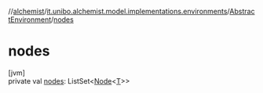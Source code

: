 //[alchemist](../../../index.md)/[it.unibo.alchemist.model.implementations.environments](../index.md)/[AbstractEnvironment](index.md)/[nodes](nodes.md)

# nodes

[jvm]\
private val [nodes](nodes.md): ListSet<[Node](../../it.unibo.alchemist.model.interfaces/-node/index.md)<[T](../../it.unibo.alchemist/-supported-incarnations/get.md)>>
